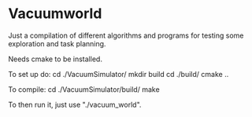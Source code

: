 # Vacuumworld

Just a compilation of different algorithms and programs for testing some exploration and task planning.

Needs cmake to be installed.

To set up do:
cd ./VacuumSimulator/
mkdir build
cd ./build/
cmake ..

To compile:
cd ./VacuumSimulator/build/
make

To then run it, just use "./vacuum_world".

